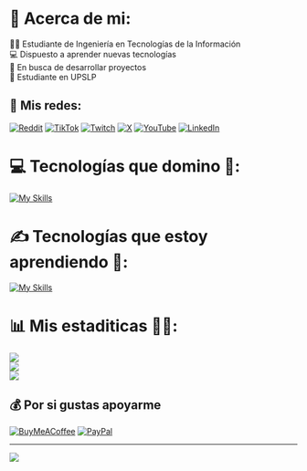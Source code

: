 
# 👦 Acerca de mi:
👨‍💻 Estudiante de Ingeniería en Tecnologías de la Información<br>💻 Dispuesto a aprender nuevas tecnologías<br>📄 En busca de desarrollar proyectos<br>🎒 Estudiante en UPSLP


## 🛜 Mis redes:
[![Reddit](https://img.shields.io/badge/Reddit-%23FF4500.svg?logo=Reddit&logoColor=white)](https://reddit.com/user/Alive_Ad_751) [![TikTok](https://img.shields.io/badge/TikTok-%23000000.svg?logo=TikTok&logoColor=white)](https://tiktok.com/@kevcerda) [![Twitch](https://img.shields.io/badge/Twitch-%239146FF.svg?logo=Twitch&logoColor=white)](https://twitch.tv/kevincerdaa) [![X](https://img.shields.io/badge/X-black.svg?logo=X&logoColor=white)](https://x.com/KevinCerdaa) [![YouTube](https://img.shields.io/badge/YouTube-%23FF0000.svg?logo=YouTube&logoColor=white)](https://youtube.com/@_KevinCerda) [![LinkedIn](https://img.shields.io/badge/LinkedIn-%230077B5.svg?logo=linkedin&logoColor=white)](https://linkedin.com/in/kevin-francisco-cerda-esparza-1b8809333) 



# 💻 Tecnologías que domino 💪:
[![My Skills](https://skillicons.dev/icons?i=ps,pr,ai)](https://skillicons.dev)

# ✍️ Tecnologías que estoy aprendiendo 🧠:
[![My Skills](https://skillicons.dev/icons?i=c,html,css,js,latex,py,arduino)](https://skillicons.dev)

# 📊 Mis estaditicas 👨‍💻:
![](https://github-readme-stats.vercel.app/api?username=KevinCerdaa&theme=slateorange&hide_border=false&include_all_commits=false&count_private=false)<br/>
![](https://github-readme-streak-stats.herokuapp.com/?user=KevinCerdaa&theme=slateorange&hide_border=false)<br/>
![](https://github-readme-stats.vercel.app/api/top-langs/?username=KevinCerdaa&theme=slateorange&hide_border=false&include_all_commits=false&count_private=false&layout=compact)

  ## 💰 Por si gustas apoyarme
[![BuyMeACoffee](https://img.shields.io/badge/Buy%20Me%20a%20Coffee-ffdd00?style=for-the-badge&logo=buy-me-a-coffee&logoColor=black)](https://buymeacoffee.com/kevcerdaa) [![PayPal](https://img.shields.io/badge/PayPal-00457C?style=for-the-badge&logo=paypal&logoColor=white)](https://paypal.me/KevinCerdaa) 

---
[![](https://visitcount.itsvg.in/api?id=KevinCerdaa&icon=8&color=7)](https://visitcount.itsvg.in)
